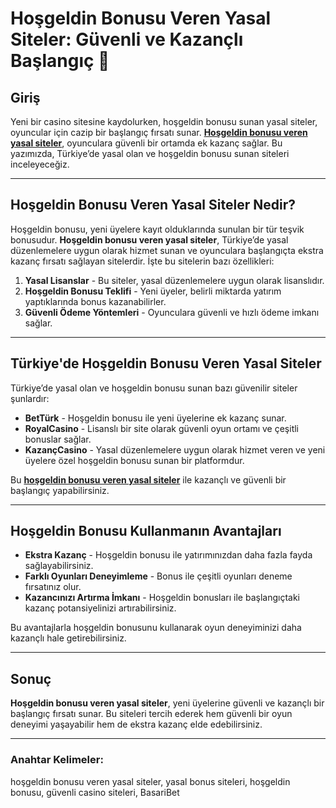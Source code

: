 # Hoşgeldin Bonusu Veren Yasal Siteler: Güvenli ve Kazançlı Başlangıç 🎁

## Giriş

Yeni bir casino sitesine kaydolurken, hoşgeldin bonusu sunan yasal siteler, oyuncular için cazip bir başlangıç fırsatı sunar. **[Hoşgeldin bonusu veren yasal siteler](https://casinotr.link/gWCRZ4)**, oyunculara güvenli bir ortamda ek kazanç sağlar. Bu yazımızda, Türkiye’de yasal olan ve hoşgeldin bonusu sunan siteleri inceleyeceğiz.

---

## Hoşgeldin Bonusu Veren Yasal Siteler Nedir?

Hoşgeldin bonusu, yeni üyelere kayıt olduklarında sunulan bir tür teşvik bonusudur. **Hoşgeldin bonusu veren yasal siteler**, Türkiye’de yasal düzenlemelere uygun olarak hizmet sunan ve oyunculara başlangıçta ekstra kazanç fırsatı sağlayan sitelerdir. İşte bu sitelerin bazı özellikleri:

1. **Yasal Lisanslar** - Bu siteler, yasal düzenlemelere uygun olarak lisanslıdır.
2. **Hoşgeldin Bonusu Teklifi** - Yeni üyeler, belirli miktarda yatırım yaptıklarında bonus kazanabilirler.
3. **Güvenli Ödeme Yöntemleri** - Oyunculara güvenli ve hızlı ödeme imkanı sağlar.

---

## Türkiye'de Hoşgeldin Bonusu Veren Yasal Siteler

Türkiye’de yasal olan ve hoşgeldin bonusu sunan bazı güvenilir siteler şunlardır:

- **BetTürk** - Hoşgeldin bonusu ile yeni üyelerine ek kazanç sunar.
- **RoyalCasino** - Lisanslı bir site olarak güvenli oyun ortamı ve çeşitli bonuslar sağlar.
- **KazançCasino** - Yasal düzenlemelere uygun olarak hizmet veren ve yeni üyelere özel hoşgeldin bonusu sunan bir platformdur.

Bu **[hoşgeldin bonusu veren yasal siteler](https://casinotr.link/gWCRZ4)** ile kazançlı ve güvenli bir başlangıç yapabilirsiniz.

---

## Hoşgeldin Bonusu Kullanmanın Avantajları

- **Ekstra Kazanç** - Hoşgeldin bonusu ile yatırımınızdan daha fazla fayda sağlayabilirsiniz.
- **Farklı Oyunları Deneyimleme** - Bonus ile çeşitli oyunları deneme fırsatınız olur.
- **Kazancınızı Artırma İmkanı** - Hoşgeldin bonusları ile başlangıçtaki kazanç potansiyelinizi artırabilirsiniz.

Bu avantajlarla hoşgeldin bonusunu kullanarak oyun deneyiminizi daha kazançlı hale getirebilirsiniz.

---

## Sonuç

**Hoşgeldin bonusu veren yasal siteler**, yeni üyelerine güvenli ve kazançlı bir başlangıç fırsatı sunar. Bu siteleri tercih ederek hem güvenli bir oyun deneyimi yaşayabilir hem de ekstra kazanç elde edebilirsiniz.

---

### Anahtar Kelimeler:
hoşgeldin bonusu veren yasal siteler, yasal bonus siteleri, hoşgeldin bonusu, güvenli casino siteleri, BasariBet
